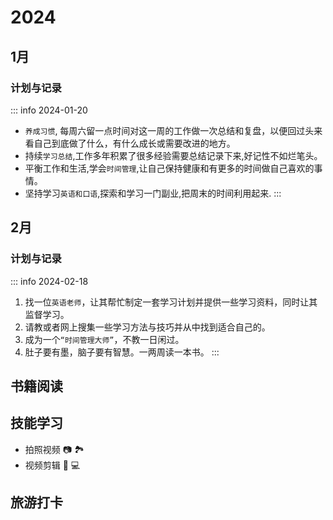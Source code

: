 # 2024

## 1月

### 计划与记录
::: info 2024-01-20
- `养成习惯`, 每周六留一点时间对这一周的工作做一次总结和复盘，以便回过头来看自己到底做了什么，有什么成长或需要改进的地方。
- 持续`学习总结`,工作多年积累了很多经验需要总结记录下来,好记性不如烂笔头。
- 平衡工作和生活,学会`时间管理`,让自己保持健康和有更多的时间做自己喜欢的事情。
- 坚持学习`英语和口语`,探索和学习一门副业,把周末的时间利用起来.
:::

## 2月

### 计划与记录
::: info 2024-02-18
1. 找一位`英语老师`，让其帮忙制定一套学习计划并提供一些学习资料，同时让其监督学习。
2. 请教或者网上搜集一些学习方法与技巧并从中找到适合自己的。
3. 成为一个`“时间管理大师”`，不教一日闲过。
4. 肚子要有墨，脑子要有智慧。一两周读一本书。
:::

## 书籍阅读

<script setup>
import Books from '../components/books.vue';
</script>
<Books />

## 技能学习

- 拍照视频 :camera: :national_park:
- 视频剪辑 :iphone: :computer:

## 旅游打卡

